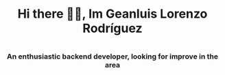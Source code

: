 
<h1 align="center">Hi there 🤙🏾, Im Geanluis Lorenzo Rodríguez  <h1>
<h3 align="center">An enthusiastic backend developer, looking for improve in the area<h3>



<!--
**GeanluisGL/GeanluisGL** is a ✨ _special_ ✨ repository because its `README.md` (this file) appears on your GitHub profile.

Here are some ideas to get you started:

- 🔭 I’m currently working on ...
- 🌱 I’m currently learning ...
- 👯 I’m looking to collaborate on ...
- 🤔 I’m looking for help with ...
- 💬 Ask me about ...
- 📫 How to reach me: ...
- 😄 Pronouns: ...
- ⚡ Fun fact: ...
-->
